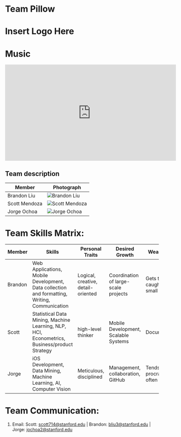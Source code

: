 
# Team Pillow

# Insert Logo Here

# Music
<iframe width="560" height="315" src="https://www.youtube.com/embed/dHHmUF9gs70" frameborder="0" allowfullscreen></iframe>

## Team description

Member | Photograph
--- | ---
Brandon Liu | <img src="https://i.imgur.com/7poITpj.gif" alt="Brandon Liu"> 
Scott Mendoza | <img src="https://i.imgur.com/7poITpj.gif" alt="Scott Mendoza"> 
Jorge Ochoa | <img src="https://i.imgur.com/7poITpj.gif" alt="Jorge Ochoa"> 

# Team Skills Matrix:

Member | Skills | Personal Traits | Desired Growth | Weaknesses | Hat
--- | --- | --- | --- | --- | ---
Brandon | Web Applications, Mobile Development, Data collection and formatting, Writing, Communication  | Logical, creative, detail-oriented | Coordination of large-scale projects | Gets too caught up in small details | Green Hat
Scott | Statistical Data Mining, Machine Learning, NLP, HCI, Econometrics, Business/product Strategy | high-level thinker |  Mobile Development, Scalable Systems | Documentation | White Hat
Jorge | iOS Development, Data Mining, Machine Learning, AI, Computer Vision | Meticulous, disciplined | Management, collaboration, GitHub | Tends to procrastinate often | Blue Hat


# Team Communication:
1. Email: Scott: scott714@stanford.edu | Brandon: bliu3@stanford.edu | Jorge: jochoa2@stanford.edu
